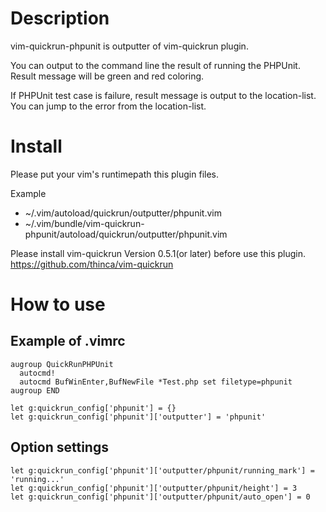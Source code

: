 # Description

vim-quickrun-phpunit is outputter of vim-quickrun plugin.

You can output to the command line the result of running the PHPUnit.  
Result message will be green and red coloring.

If PHPUnit test case is failure, result message is output to the location-list.  
You can jump to the error from the location-list.

# Install

Please put your vim's runtimepath this plugin files.

Example

* ~/.vim/autoload/quickrun/outputter/phpunit.vim
* ~/.vim/bundle/vim-quickrun-phpunit/autoload/quickrun/outputter/phpunit.vim

Please install vim-quickrun Version 0.5.1(or later) before use this plugin.  
<https://github.com/thinca/vim-quickrun>

# How to use

## Example of .vimrc

    augroup QuickRunPHPUnit
      autocmd!
      autocmd BufWinEnter,BufNewFile *Test.php set filetype=phpunit
    augroup END
    
    let g:quickrun_config['phpunit'] = {}
    let g:quickrun_config['phpunit']['outputter'] = 'phpunit'

## Option settings

    let g:quickrun_config['phpunit']['outputter/phpunit/running_mark'] = 'running...'
    let g:quickrun_config['phpunit']['outputter/phpunit/height'] = 3
    let g:quickrun_config['phpunit']['outputter/phpunit/auto_open'] = 0
